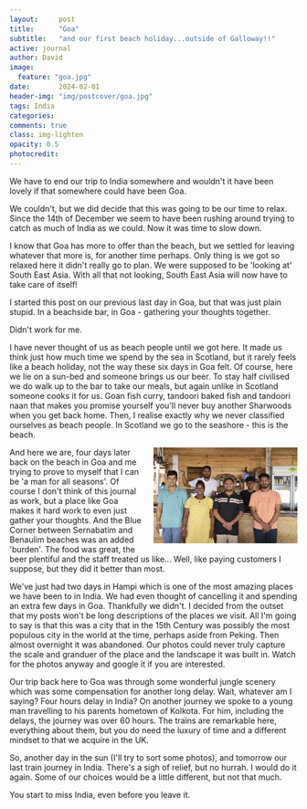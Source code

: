 ```yaml
---
layout:     post
title:      "Goa"
subtitle:   "and our first beach holiday...outside of Galloway!!"
active: journal
author: David
image:
  feature: "goa.jpg"
date:       2024-02-01
header-img: "img/postcover/goa.jpg"
tags: India
categories: 
comments: true
class: img-lighten 
opacity: 0.5
photocredit:
---
```


We have to end our trip to India somewhere and wouldn't it have been lovely if that somewhere could have been Goa.

We couldn't, but we did decide that this was going to be our time to relax. Since the 14th of December we seem to have been rushing around trying to catch as much of India as we could. Now it was time to slow down.

I know that Goa has more to offer than the beach, but we settled for leaving whatever that more is, for another time perhaps. Only thing is we got so relaxed here it didn't really go to plan. We were supposed to be 'looking at' South East Asia. With all that not looking, South East Asia will now have to take care of itself!

I started this post on our previous last day in Goa, but that was just plain stupid. In a beachside bar, in Goa - gathering your thoughts together. 

Didn't work for me.

I have never thought of us as beach people until we got here. It made us think just how much time we spend by the sea in Scotland, but it rarely feels like a beach holiday, not the way these six days in Goa felt. Of course, here we lie on a sun-bed and someone brings us our beer. To stay half civilised we do walk up to the bar to take our meals, but again unlike in Scotland someone cooks it for us. Goan fish curry, tandoori baked fish and tandoori naan that makes you promise yourself you'll never buy another Sharwoods when you get back home. Then, I realise exactly why we never classified ourselves as beach people. In Scotland we go to the seashore - this is the beach.

<style>
img {
  float: right;
  margin: 0px 0px 15px 20px;
  width: 50%
}
</style> 
<img src="/img/postbody/bluecorner.jpg">
And here we are, four days later back on the beach in Goa and me trying to prove to myself that I can be 'a man for all seasons'. Of course I don't think of this journal as work, but a place like Goa makes it hard work to even just gather your thoughts. And the Blue Corner between Sernabatim and Benaulim beaches was an added 'burden'. The food was great, the beer plentiful and the staff treated us like... Well, like paying customers I suppose, but they did it better than most.

We've just had two days in Hampi which is one of the most amazing places we have been to in India. We had even thought of cancelling it and spending an extra few days in Goa. Thankfully we didn't. I decided from the outset that my posts won't be long descriptions of the places we visit. All I'm going to say is that this was a city that in the 15th Century was possibly the most populous city in the world at the time, perhaps aside from Peking. Then almost overnight it was abandoned. Our photos could never truly capture the scale and granduer of the place and the landscape it was built in. Watch for the photos anyway and google it if you are interested.

Our trip back here to Goa was through some wonderful jungle scenery which was some compensation for another long delay. Wait, whatever am I saying? Four hours delay in India? On another journey we spoke to a young man travelling to his parents hometown of Kolkota. For him, including the delays, the journey was over 60 hours. The trains are remarkable here, everything about them, but you do need the luxury of time and a different mindset to that we acquire in the UK.

So, another day in the sun (I'll try to sort some photos), and tomorrow our last train journey in India. There's a sigh of relief, but no hurrah. I would do it again. Some of our choices would be a little different, but not that much.

You start to miss India, even before you leave it.










